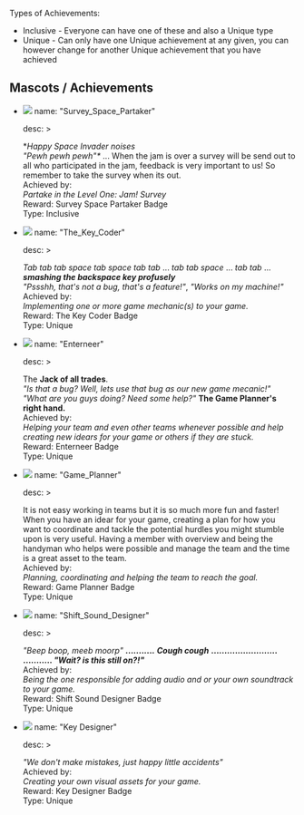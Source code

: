 
Types of Achievements:
   - Inclusive - Everyone can have one of these and also a Unique type
   - Unique - Can only have one Unique achievement at any given, you can however change for another Unique achievement that you have achieved

## Mascots / Achievements

- 
  ![](https://user-images.githubusercontent.com/25123512/69001890-d78c0700-08e6-11ea-9bba-7697f2a2d410.png)
  name: "Survey_Space_Partaker"
  
  desc: > 
  
    *_**Happy Space Invader noises*   
      "Pewh pewh pewh"**_ ... When the jam is over a survey will be send out to all who participated in the jam, feedback is very important to us! 
    So remember to take the survey when its out.  
      Achieved by:  
      _Partake in the Level One: Jam! Survey_   
      Reward: Survey Space Partaker Badge  
      Type: Inclusive  
- 
  ![](https://user-images.githubusercontent.com/25123512/69001885-d65ada00-08e6-11ea-9a9d-ee66bc3162f8.png)
  name: "The_Key_Coder"
  
  desc: > 
  
    _Tab tab tab space tab space tab tab_ ... _tab tab space_ ... 
    _tab tab_ ... *_**smashing the backspace key profusely**_*  
    _"Pssshh, that's not a bug, that's a feature!"_, _"Works on my
     machine!"_    
      Achieved by:   
      _Implementing one or more game mechanic(s) to your game._   
      Reward: The Key Coder Badge  
      Type: Unique
- 
  ![](https://user-images.githubusercontent.com/25123512/69001886-d65ada00-08e6-11ea-8f46-03cc4ec044a3.png)
  name: "Enterneer"
  
  desc: >
  
    The **Jack of all trades**.    
      _"Is that a bug? Well, lets use that bug as our new game mecanic!"_
    _"What are you guys doing? Need some help?"_
    **The Game Planner's right hand.**  
      Achieved by:   
          _Helping your team and even other teams whenever possible and 
          help creating new idears for your game or others if they are stuck._   
      Reward: Enterneer Badge  
      Type: Unique
- 
  ![](https://user-images.githubusercontent.com/25123512/69001888-d6f37080-08e6-11ea-9908-56939ea2a890.png)
  name: "Game_Planner"
  
  desc: >
  
    It is not easy working in teams but it is so much more fun and faster! 
    When you have an idear for your game, creating a plan for how 
    you want to coordinate and tackle the potential hurdles you 
    might stumble upon is very useful. Having a member with overview 
    and being the handyman who helps were possible and manage the team and 
    the time is a great asset to the team.    
       Achieved by:    
          _Planning, coordinating and helping the team to reach the goal._   
      Reward: Game Planner Badge  
      Type: Unique
- 
  ![](https://user-images.githubusercontent.com/25123512/69001889-d6f37080-08e6-11ea-8002-7ffab9ee06f7.png)
  name: "Shift_Sound_Designer"
  
  desc: >
  
    _"Beep boop, meeb moorp"_ **...........** *_**Cough cough**_* **.........................    
       ........... _"Wait? is this still on?!"_**  
        Achieved by:   
          _Being the one responsible for adding audio and or your own soundtrack to your game._   
      Reward: Shift Sound Designer Badge  
      Type: Unique
- 
  ![](https://user-images.githubusercontent.com/25123512/69001887-d6f37080-08e6-11ea-9358-0cd5d1fdaf60.png)
  name: "Key Designer"
  
  desc: >
  
     *"We don't make mistakes, just happy little accidents"*  
        Achieved by:  
          _Creating your own visual assets for your game._  
      Reward: Key Designer Badge  
      Type: Unique
